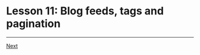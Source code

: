 # Lesson 11: Blog feeds, tags and pagination

---

[Next](file:///home/wheatley/sbox/astro/astro-scratch/README.md#lesson-12-blog-post-view-directory-data-and-filters)
